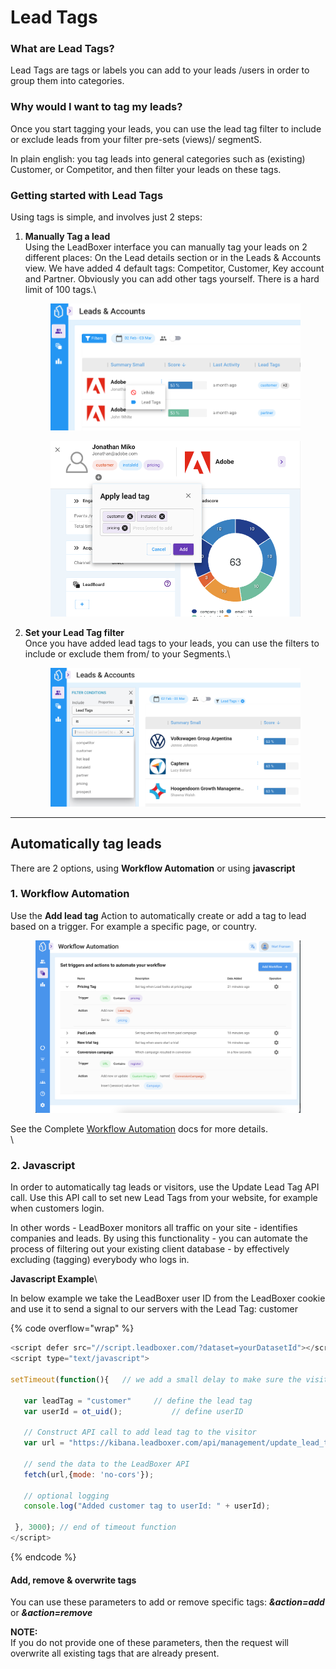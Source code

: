 # Lead Tags

### What are Lead Tags?

Lead Tags are tags or labels you can add to your leads /users in order to group them into categories.

### Why would I want to tag my leads?

Once you start tagging your leads, you can use the lead tag filter to include or exclude leads from your filter pre-sets (views)/ segmentS.&#x20;

In plain english: you tag leads into general categories such as (existing) Customer, or Competitor, and then filter your leads on these tags.

### Getting started with Lead Tags

Using tags is simple, and involves just 2 steps:

1.  **Manually Tag a lead**\
    Using the LeadBoxer interface you can manually tag your leads on 2 different places: On the Lead details section or in the Leads & Accounts view. We have added 4 default tags: Competitor, Customer, Key account and Partner.  Obviously you can add other tags yourself. There is a hard limit of 100 tags.\


    <figure><img src="../../.gitbook/assets/LeadBoxer_App (13).png" alt=""><figcaption></figcaption></figure>

    <figure><img src="../../.gitbook/assets/LeadBoxer_App (2) (4).png" alt=""><figcaption></figcaption></figure>
2.  **Set your Lead Tag filter**\
    Once you have added lead tags to your leads, you can use the filters to include or exclude them from/ to your Segments.\


    <figure><img src="../../.gitbook/assets/LeadBoxer_App (9).png" alt=""><figcaption></figcaption></figure>

***

## Automatically tag leads

There are 2 options, using **Workflow Automation** or using **javascript**&#x20;

### 1. Workflow Automation

Use the **Add lead tag** Action to automatically create or add a tag to lead based on a trigger. For example a specific page, or country.

<figure><img src="../../.gitbook/assets/Screenshot 2023-02-23 at 14.19.27.png" alt=""><figcaption></figcaption></figure>

See the Complete [Workflow Automation](workflow-automation.md) docs for more details.\
\


### 2. Javascript

In order to automatically tag leads or visitors, use the Update Lead Tag API call. Use this API call to set new Lead Tags from your website, for example when customers login.

In other words - LeadBoxer monitors all traffic on your site - identifies companies and leads. By using this functionality - you can automate the process of filtering out your existing client database - by effectively excluding (tagging) everybody who logs in.

**Javascript Example**\


In below example we take the LeadBoxer user ID from the LeadBoxer cookie and use it to send a signal to our servers with the Lead Tag: customer

{% code overflow="wrap" %}
```javascript
<script defer src="//script.leadboxer.com/?dataset=yourDatasetId"></script>
<script type="text/javascript">

setTimeout(function(){   // we add a small delay to make sure the visitor and cookie are created before we use it
		
   var leadTag = "customer"		// define the lead tag
   var userId = ot_uid();	        // define userID
		
   // Construct API call to add lead tag to the visitor
   var url = "https://kibana.leadboxer.com/api/management/update_lead_tags?action=add&userId=" + userId + "&leadTags=" + leadTag;
  
   // send the data to the LeadBoxer API
   fetch(url,{mode: 'no-cors'});			
				
   // optional logging		
   console.log("Added customer tag to userId: " + userId);
	
 }, 3000); // end of timeout function			
</script>
```
{% endcode %}

#### **Add, remove & overwrite tags**

You can use these parameters to add or remove specific tags:  _**\&action=add**_ or _**\&action=remove**_

**NOTE:**\
If you do not provide one of these parameters, then the request will overwrite all existing tags that are already present.
